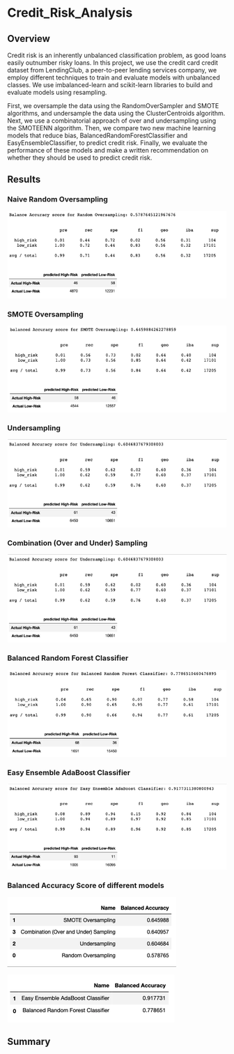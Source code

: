 # Credit_Risk_Analysis

## Overview
Credit risk is an inherently unbalanced classification problem, as good loans easily outnumber risky loans. In this project, we use the credit card credit dataset from LendingClub, a peer-to-peer lending services company, we employ different techniques to train and evaluate models with unbalanced classes. We use imbalanced-learn and scikit-learn libraries to build and evaluate models using resampling.

First, we oversample the data using the RandomOverSampler and SMOTE algorithms, and undersample the data using the ClusterCentroids algorithm. Next, we use a combinatorial approach of over and undersampling using the SMOTEENN algorithm. Then, we compare two new machine learning models that reduce bias, BalancedRandomForestClassifier and EasyEnsembleClassifier, to predict credit risk. Finally, we evaluate the performance of these models and make a written recommendation on whether they should be used to predict credit risk.

## Results
<h3>Naive Random Oversampling</h3>

 ![](resources/images/ros.png)

<h3>SMOTE Oversampling</h3>

 ![](resources/images/SMOTE.png)


<h3>Undersampling</h3>

 ![](resources/images/undersample.png)

<h3>Combination (Over and Under) Sampling</h3>

 ![](resources/images/undersample.png)

<h3>Balanced Random Forest Classifier</h3>

 ![](resources/images/brfc.png)

<h3>Easy Ensemble AdaBoost Classifier</h3>

 ![](resources/images/eeac.png)

<h3> Balanced Accuracy Score of different models</h3>

 ![](resources/images/resemble.png)
  
 ![](resources/images/ensemble.png)


## Summary
